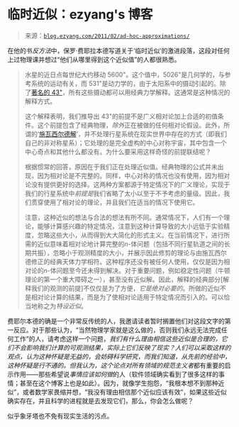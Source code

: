 <!--yml

category: 未分类

date: 2024-07-01 18:17:57

-->

# 临时近似：ezyang's 博客

> 来源：[`blog.ezyang.com/2011/02/ad-hoc-approximations/`](http://blog.ezyang.com/2011/02/ad-hoc-approximations/)

在他的书*反方法*中，保罗·费耶拉本德写道关于‘临时近似’的激进段落，这段对任何上过物理课并想过“他们从哪里得到这个近似值”的人都很熟悉。

> 水星的近日点每世纪大约移动 5600"。这个值中，5026"是几何学的，与参考系统的运动有关，而 531"是动力学的，由于太阳系中的摄动引起的。除了[著名的 43"](http://en.wikipedia.org/wiki/Tests_of_general_relativity#Perihelion_precession_of_Mercury)，所有这些摄动都可以用经典力学解释。这通常是这种情况的解释方式。
> 
> 这个解释表明，我们推导出 43"的前提不是广义相对论加上合适的初值条件。这个前提包含了经典物理，*除外*正在被做的任何相对论假设。此外，所谓的‘[施瓦西尔德解](http://en.wikipedia.org/wiki/Deriving_the_Schwarzschild_solution)’，并不处理行星系统在现实世界中存在的方式（即我们自己的非对称星系）；它处理的是完全虚构的中心对称宇宙，其中包含一个中心奇点和其他什么都没有。为什么要采用这样奇怪的前提联结呢？
> 
> 根据惯常的回答，原因在于我们正在处理近似值。经典物理的公式并未出现，因为相对论是不完整的。同样，中心对称的情况也没有使用，因为相对论没有提供更好的选择。这两种方案都源于特定情况下的广义理论，实现于我们的行星系统中*前提是*我们省略了太小以至于不予考虑的量级。因此，我们贯穿使用了相对论的理论，并且我们在适当的情况下使用它。
> 
> 注意，这种近似的想法与合法的想法有所不同。通常情况下，人们有一个理论，能够计算感兴趣的特定情况，注意到这种计算导致的大小远低于实验精度，忽略这些大小，从而得到大大简化的形式主义。在当前情况下，进行所需的近似意味着相对论地计算完整的*n*-体问题（包括不同行星轨道之间的长期共振），忽略小于观测精度的大小，并展示因此修剪的理论与由施瓦西尔德修正的经典天体力学相符。这种程序还没有被任何人使用，仅仅是因为相对论的*n*-体问题至今还未得到解决。对于重要问题，例如稳定性问题（牛顿理论的第一个重大障碍之一），甚至没有近似解。因此，解释的经典部分[解释我们的观测的前提]不仅仅是为了方便，*它是绝对必要的*。所做的近似不是相对论计算的结果，而是为了使相对论适用于特定情况而引入的。可以恰当地称之为*特设近似*。

费耶尔本德的确是一个非常反传统的人，我邀请读者暂时搁置他们对这段文字的第一反应。对于那些认为，“当然物理学家就是这么做的，否则我们永远无法完成任何工作”的人，请考虑这样一个问题，*我们有什么理由相信这些近似是合理的，它们不会影响我们计算的可观测结果，实际上它们反映了现实？*人们可以采取这样的观点，认为这种怀疑是无益的，会妨碍科学研究，而我们知道，从先前的经验中，这种怀疑是行不通的。但我认为，这个论点对所有领域的*规范主义者*都有重要的启示作用——那些希望说*事情应该如何做*的人（软件领域确实看到了很多这样的事情；甚至在这个博客上也是如此）。因为，就像学生抱怨，“我根本想不到那种近似”，或者数学家畏缩并想，“我没有理由相信那个近似应该有效”，如果这些近似确实存在，并且科学的进程就是去发现它们，那么，你会怎么做呢？

似乎象牙塔也不免有现实生活的污点。
